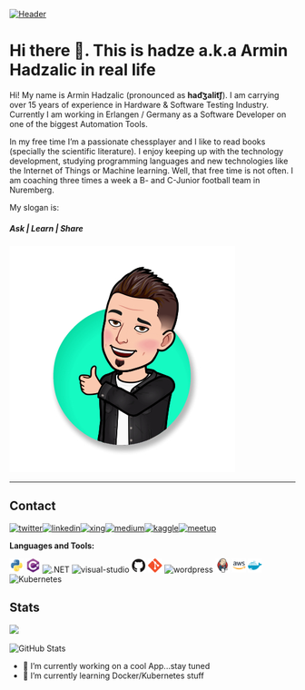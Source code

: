 
[![Header](https://github.com/hadze/misc/blob/master/gitpresence/banner.gif)](https://www.hadzalic.de/about)

# Hi there 👋. This is hadze a.k.a Armin Hadzalic in real life

Hi! My name is Armin Hadzalic (pronounced as **had͡ʒalit͡ʃ**). I am carrying over 15 years of experience in Hardware & Software Testing Industry. Currently I am working in Erlangen / Germany as a Software Developer on one of the biggest Automation Tools.

In my free time I’m a passionate chessplayer and I like to read books (specially the scientific literature). I enjoy keeping up with the technology development, studying programming languages and new technologies like the Internet of Things or Machine learning. Well, that free time is not often. I am coaching three times a week a B- and C-Junior football team in Nuremberg.

My slogan is:
##### Ask | Learn | Share 
![GitHub Logo](https://github.com/hadze/misc/blob/master/hadze_ok.jpeg)

---


## Contact
<p align="left">
<a href="https://www.twitter.com/hadze" target="_blank"><img alt="twitter" src="https://img.shields.io/badge/twitter-%231DA1F2.svg?&style=for-the-badge&logo=twitter&logoColor=white" ></a><a href="https://www.linkedin.com/in/hadzalic/" target="_blank"><img alt="linkedin" src="https://img.shields.io/badge/linkedin-%230077B5.svg?&style=for-the-badge&logo=linkedin&logoColor=white"></a><a href="https://www.xing.com/profile/Armin_Hadzalic" target="_blank"><img alt="xing" src="https://img.shields.io/badge/xing-%23006567.svg?&style=for-the-badge&logo=xing&logoColor=white" ></a><a href="https://ahadzalic.medium.com" target="_blank"><img alt="medium" src="https://img.shields.io/badge/medium-%2312100E.svg?&style=for-the-badge&logo=medium&logoColor=white" ></a><a href="https://www.kaggle.com/hadzaga/account" target="_blank"><img alt="kaggle" src="https://img.shields.io/badge/kaggle-%2320BEFF.svg?&style=for-the-badge&logo=kaggle&logoColor=white" ></a><a href="https://www.meetup.com/de-DE/members/295859289/" target="_blank"><img alt="meetup"  src="https://img.shields.io/badge/meetup-%23ED1C40.svg?&style=for-the-badge&logo=meetup&logoColor=white" ></a>
</p>

**Languages and Tools:**  
<!--
<a><img height="25" src="https://raw.githubusercontent.com/github/explore/80688e429a7d4ef2fca1e82350fe8e3517d3494d/topics/python/python.png"></a>
<a><img height="25" src="https://raw.githubusercontent.com/github/explore/80688e429a7d4ef2fca1e82350fe8e3517d3494d/topics/csharp/csharp.png"></a>
<a><img height="25" src="https://raw.githubusercontent.com/github/explore/80688e429a7d4ef2fca1e82350fe8e3517d3494d/topics/visual-studio-code/visual-studio-code.png"></a>
<a><img height="25" src="https://raw.githubusercontent.com/github/explore/80688e429a7d4ef2fca1e82350fe8e3517d3494d/topics/git/git.png"></a>
<a><img height="25" src="https://raw.githubusercontent.com/github/explore/80688e429a7d4ef2fca1e82350fe8e3517d3494d/topics/mysql/mysql.png"></a>
-->

<p align="left">
<img src="https://raw.githubusercontent.com/devicons/devicon/master/icons/python/python-original.svg" alt="python" width="25" height="25" />
<img src="https://raw.githubusercontent.com/devicons/devicon/master/icons/csharp/csharp-original.svg" alt="csharp" width="25" height="25" />
<img src="https://devicons.github.io/devicon/devicon.git/icons/dot-net/dot-net-original-wordmark.svg" alt=".NET" width="25" height="25" />
<img src="https://devicons.github.io/devicon/devicon.git/icons/visualstudio/visualstudio-plain.svg" alt="visual-studio" width="25" height="25" />
<img src="https://raw.githubusercontent.com/devicons/devicon/master/icons/github/github-original.svg" alt="github" width="25" height="25" />
<img src="https://raw.githubusercontent.com/devicons/devicon/master/icons/git/git-plain.svg" alt="git" width="25" height="25" />
<!--<img src="https://raw.githubusercontent.com/devicons/devicon/master/icons/wordpress/wordpress-original.svg" alt="wordpress" width="25" height="25" />-->
<img src="https://www.vectorlogo.zone/logos/wordpress/wordpress-icon.svg" alt="wordpress" width="25" height="25" 
<img src="https://raw.githubusercontent.com/devicons/devicon/master/icons/inkscape/inkscape-original.svg" alt="inkscape" width="25" height="25" />
<img src="https://raw.githubusercontent.com/devicons/devicon/master/icons/jenkins/jenkins-original.svg" alt="jenkins" width="25" height="25" />
<img src="https://raw.githubusercontent.com/github/explore/80688e429a7d4ef2fca1e82350fe8e3517d3494d/topics/aws/aws.png" alt="aws" width="25" height="25" />
<img src="https://raw.githubusercontent.com/devicons/devicon/master/icons//docker/docker-plain.svg" alt="docker" width="25" height="25" />
<img src="https://www.vectorlogo.zone/logos/kubernetes/kubernetes-icon.svg" alt="Kubernetes" width="25" height="25" />
</p>













## Stats
![](https://visitor-badge.glitch.me/badge?page_id=hadze)
<p><img src="https://github-readme-stats.vercel.app/api?username=hadze&amp;show_icons=true" alt="GitHub Stats"></p>

- 🔭 I’m currently working on a cool App...stay tuned
- 🌱 I’m currently learning Docker/Kubernetes stuff


<!--
**hadze/hadze** is a ✨ _special_ ✨ repository because its `README.md` (this file) appears on your GitHub profile.
![Visitor Count](https://profile-counter.glitch.me/hadze/count.svg)
Here are some ideas to get you started:

- 🔭 I’m currently working on ...
- 🌱 I’m currently learning ...
- 👯 I’m looking to collaborate on ...
- 🤔 I’m looking for help with ...
- 💬 Ask me about ...
- 📫 How to reach me: ...
- 😄 Pronouns: ...
- ⚡ Fun fact: ...
-->
